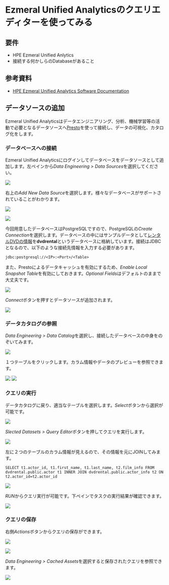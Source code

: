 # Ezmeral Unified Analyticsのクエリエディターを使ってみる


## 要件

- HPE Ezmeral Unified Anlytics
- 接続する何かしらのDatabaseがあること

## 参考資料
- [HPE Ezmeral Unified Analytics Software Documentation](https://support.hpe.com/hpesc/public/docDisplay?docId=a00eaf10hen_us&page=GetStarted/get-started.html)


## データソースの追加
Ezmeral Unified Analyticsはデータエンジニアリング、分析、機械学習等の活動で必要となるデータソースへ[Presto](https://prestodb.io/)を使って接続し、データの可視化、カタログ化をします。

### データベースへの接続
Ezmeral Unified Analyticsにログインしてデータベースをデータソースとして追加します。左ペインから*Data Engineering > Data Sources*を選択してください。

![](pics/data_source01.png)

右上の*Add New Data Source*を選択します。様々なデータベースがサポートされていることがわかります。

![](pics/data_source02.png)

![](pics/data_source03.png)

今回用意したデータベースはPostgreSQLですので、PostgreSQLの*Create Connection*を選択します。データベースの中にはサンプルデータとして[レンタルDVDの情報](https://www.postgresqltutorial.com/postgresql-getting-started/postgresql-sample-database/)を**dvdrental**というデータベースに格納しています。接続はJDBCとなるので、以下のような接続先情報を入力する必要があります。

```
jdbc:postgresql://<IP>:<Port>/<Table>
```

また、Prestoによるデータキャッシュを有効にするため、*Enable Local Snapshot Table*を有効にしておきます。*Optional Fields*はデフォルトのままで大丈夫です。

![](pics/data_source04.png)

*Connect*ボタンを押すとデータソースが追加されます。

![](pics/data_source05.png)


### データカタログの参照
*Data Engineering > Data Catalog*を選択し、接続したデータベースの中身をのぞいてみます。

![](pics/data_catalog01.png)

１つテーブルをクリックします。カラム情報やデータのプレビューを参照できます。

![](pics/data_catalog02.png)
![](pics/data_catalog03.png)

### クエリの実行
データカタログに戻り、適当なテーブルを選択します。*Select*ボタンから選択が可能です。

![](pics/query01.png)

*Slected Datasets > Query Editor*ボタンを押してクエリを実行します。

![](pics/query02.png)

左に２つのテーブルのカラム情報が見えるので、その情報を元にJOINしてみます。

```
SELECT t1.actor_id, t1.first_name, t1.last_name, t2.film_info FROM
dvdrental.public.actor t1 INNER JOIN dvdrental.public.actor_info t2 ON
t2.actor_id=t2.actor_id
```

![](pics/query03.png)

*RUN*からクエリ実行が可能です。下ペインでタスクの実行結果が確認できます。

![](pics/query04.png)

### クエリの保存
右側*Actions*ボタンからクエリの保存ができます。

![](pics/query05.png)

![](pics/query06.png)

*Data Engineering > Cached Assets*を選択すると保存されたクエリを参照できます。

![](pics/query07.png)
